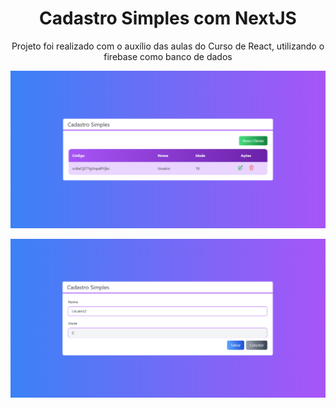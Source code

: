 <h1 align="center">Cadastro Simples com NextJS</h1>

<p align="center">Projeto foi realizado com o auxílio das aulas do Curso de React, utilizando o firebase como banco de dados</p>

<p align="center">
  <img alt="Tela de Listagem do Projeto" src=".github/capa.png">
</p>

<p align="center">
    <img alt="Tela de Cadastro do Projeto" src=".github/telaCadastro.png">
</p>
